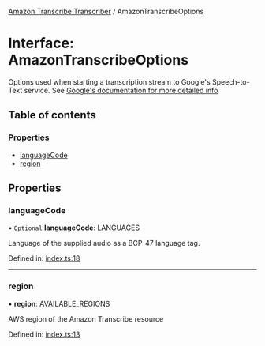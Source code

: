 [Amazon Transcribe Transcriber](../README.md) / AmazonTranscribeOptions

# Interface: AmazonTranscribeOptions

Options used when starting a transcription stream to Google's Speech-to-Text service. See [Google's documentation
for more detailed info](https://cloud.google.com/speech-to-text/docs/reference/rest/v1/RecognitionConfig)

## Table of contents

### Properties

- [languageCode](amazontranscribeoptions.md#languagecode)
- [region](amazontranscribeoptions.md#region)

## Properties

### languageCode

• `Optional` **languageCode**: LANGUAGES

Language of the supplied audio as a BCP-47 language tag.

Defined in: [index.ts:18](https://github.com/SketchingDev/ivr-tester/blob/28834f4/packages/transcriber-amazon-transcribe/src/index.ts#L18)

___

### region

• **region**: AVAILABLE\_REGIONS

AWS region of the Amazon Transcribe resource

Defined in: [index.ts:13](https://github.com/SketchingDev/ivr-tester/blob/28834f4/packages/transcriber-amazon-transcribe/src/index.ts#L13)
